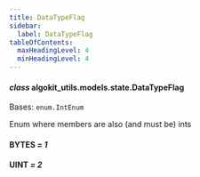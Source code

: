 ```yaml
---
title: DataTypeFlag
sidebar:
  label: DataTypeFlag
tableOfContents:
  maxHeadingLevel: 4
  minHeadingLevel: 4
---
```


#### _class_ algokit_utils.models.state.DataTypeFlag

Bases: `enum.IntEnum`

Enum where members are also (and must be) ints

#### BYTES _= 1_

#### UINT _= 2_

